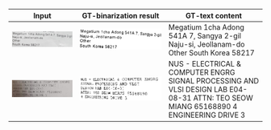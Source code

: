 |Input|GT-binarization result|GT-text content|
|----|----|----|
|![input](./LABEL_REAL_ETC_00005_0_in.png)|![input](./LABEL_REAL_ETC_00005_0_gt.png)|Megatium 1cha Adong 541A 7, Sangya 2-gil Naju-si, Jeollanam-do Other South Korea 58217|
|![input](./LABEL_REAL_ETC_00007_0_in.png)|![input](./LABEL_REAL_ETC_00007_0_gt.png)|NUS - ELECTRICAL & COMPUTER ENGRG SIGNAL PROCESSING AND VLSI DESIGN LAB E04-08-31 ATTN: TEO SEOW MIANG 65168890 4 ENGINEERING DRIVE 3|